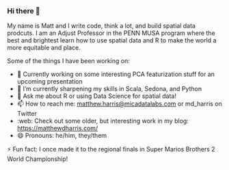 ### Hi there 👋
My name is Matt and I write code, think a lot, and build spatial data prodcuts. I am an Adjust Professor in the PENN MUSA program where the best and brightest learn how to use spatial data and R to make the world a more equitable and place.

Some of the things I have been working on:

- 🔭 Currently working on some interesting PCA featurization stuff for an upcoming presentation
- 🌱 I’m currently sharpening my skills in Scala, Sedona, and Python
- 💬 Ask me about R or using Data Science for spatial data!
- 📫 How to reach me: matthew.harris@micadatalabs.com or md_harris on Twitter
- :web: Check out some older, but interesting work in my blog: https://matthewdharris.com/
- 😄 Pronouns: he/him, they/them

⚡ Fun fact: I once made it to the regional finals in Super Marios Brothers 2 World Championship! 

